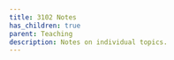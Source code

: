 ```yaml
---
title: 3102 Notes
has_children: true
parent: Teaching
description: Notes on individual topics.
---
```


